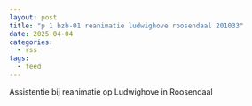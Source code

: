 ```yaml
---
layout: post
title: "p 1 bzb-01 reanimatie ludwighove roosendaal 201033"
date: 2025-04-04
categories: 
  - rss
tags: 
  - feed
---
```


Assistentie bij reanimatie op Ludwighove in Roosendaal

